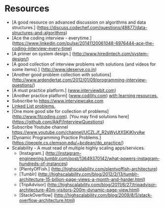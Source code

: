# Resources

* [A good resource on advanced discussion on algorithms and data structures.] (https://discuss.codechef.com/questions/48877/data-structures-and-algorithms)
* [Ace the coding interview - everytime.] (https://www.linkedin.com/pulse/20141120061048-6976444-ace-the-coding-interview-every-time)
* [A primer on system design.] (http://www.hiredintech.com/system-design/)
* [A good collection of interview problems with solutions (and videos for some items).] (http://www.ideserve.co.in)
* [Another good problem collection with solutions] (http://www.ardendertat.com/2012/01/09/programming-interview-questions/)
* [A must practice platform.] (www.interviewbit.com)
* [Another practice platform] (www.codility.com) [with learning resources.](https://codility.com/programmers/lessons/)
* Subscribe to https://www.interviewcake.com
* [Linked List problems.](http://cslibrary.stanford.edu/105/LinkedListProblems.pdf)
* [One more good site for collection of problems] (http://www.fitcoding.com). [You may find solutions here] (https://github.com/AjkP/InterviewQuestions)
* Subscribe Youtube channel https://www.youtube.com/channel/UCZLJf_R2sWyUtXSKiKlyvAw
* [Dynamic Programming Practice Problems.] (https://people.cs.clemson.edu/~bcdean/dp_practice/)
* Scalability - A must read of multiple highly scaling apps/services.
    * [Instagram.] (http://instagram-engineering.tumblr.com/post/13649370142/what-powers-instagram-hundreds-of-instances)
    * [PlentyOfFish.] (http://highscalability.com/plentyoffish-architecture)
    * [Tumblr] (http://highscalability.com/blog/2012/2/13/tumblr-architecture-15-billion-page-views-a-month-and-harder.html)
    * [TripAdvisor] (http://highscalability.com/blog/2011/6/27/tripadvisor-architecture-40m-visitors-200m-dynamic-page-view.html)
    * [StackOverflow] (http://highscalability.com/blog/2009/8/5/stack-overflow-architecture.html)

